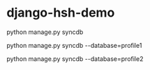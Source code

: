 django-hsh-demo
===============

python manage.py syncdb

python manage.py syncdb --database=profile1

python manage.py syncdb --database=profile2
